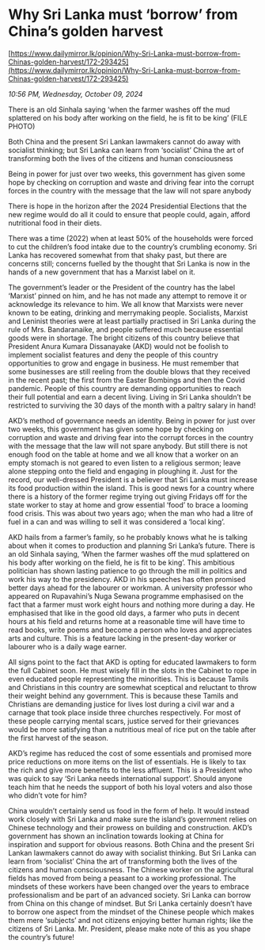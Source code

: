 # Why Sri Lanka must ‘borrow’ from China’s golden harvest

[https://www.dailymirror.lk/opinion/Why-Sri-Lanka-must-borrow-from-Chinas-golden-harvest/172-293425](https://www.dailymirror.lk/opinion/Why-Sri-Lanka-must-borrow-from-Chinas-golden-harvest/172-293425)

*10:56 PM, Wednesday, October 09, 2024*

There is an old Sinhala saying ‘when the farmer washes off the mud splattered on his body after working on the field, he is fit to be king’ (FILE PHOTO)

Both China and the present Sri Lankan lawmakers cannot do away with socialist thinking; but Sri Lanka can learn from ‘socialist’ China the art of transforming both the lives of the citizens and human consciousness

Being in power for just over two weeks, this government has given some hope by checking on corruption and waste and driving fear into the corrupt forces in the country with the message that the law will not spare anybody

There is hope in the horizon after the 2024 Presidential Elections that the new regime would do all it could to ensure that people could, again, afford nutritional food in their diets.

There was a time (2022) when at least 50% of the households were forced to cut the children’s food intake due to the country’s crumbling economy. Sri Lanka has recovered somewhat from that shaky past, but there are concerns still; concerns fuelled by the thought that Sri Lanka is now in the hands of a new government that has a Marxist label on it.

The government’s leader or the President of the country has the label ‘Marxist’ pinned on him, and he has not made any attempt to remove it or acknowledge its relevance to him. We all know that Marxists were never known to be eating, drinking and merrymaking people. Socialists, Marxist and Leninist theories were at least partially practised in Sri Lanka during the rule of Mrs. Bandaranaike, and people suffered much because essential goods were in shortage. The bright citizens of this country believe that President Anura Kumara Dissanayake (AKD) would not be foolish to implement socialist features and deny the people of this country opportunities to grow and engage in business. He must remember that some businesses are still reeling from the double blows that they received in the recent past; the first from the Easter Bombings and then the Covid pandemic. People of this country are demanding opportunities to reach their full potential and earn a decent living. Living in Sri Lanka shouldn’t be restricted to surviving the 30 days of the month with a paltry salary in hand!

AKD’s method of governance needs an identity. Being in power for just over two weeks, this government has given some hope by checking on corruption and waste and driving fear into the corrupt forces in the country with the message that the law will not spare anybody. But still there is not enough food on the table at home and we all know that a worker on an empty stomach is not geared to even listen to a religious sermon; leave alone stepping onto the field and engaging in ploughing it. Just for the record, our well-dressed President is a believer that Sri Lanka must increase its food production within the island. This is good news for a country where there is a history of the former regime trying out giving Fridays off for the state worker to stay at home and grow essential ‘food’ to brace a looming food crisis. This was about two years ago; when the man who had a litre of fuel in a can and was willing to sell it was considered a ‘local king’.

AKD hails from a farmer’s family, so he probably knows what he is talking about when it comes to production and planning Sri Lanka’s future. There is an old Sinhala saying, ‘When the farmer washes off the mud splattered on his body after working on the field, he is fit to be king’. This ambitious politician has shown lasting patience to go through the mill in politics and work his way to the presidency. AKD in his speeches has often promised better days ahead for the labourer or workman. A university professor who appeared on Rupavahini’s Nuga Sewana programme emphasised on the fact that a farmer must work eight hours and nothing more during a day. He emphasised that like in the good old days, a farmer who puts in decent hours at his field and returns home at a reasonable time will have time to read books, write poems and become a person who loves and appreciates arts and culture. This is a feature lacking in the present-day worker or labourer who is a daily wage earner.

All signs point to the fact that AKD is opting for educated lawmakers to form the full Cabinet soon. He must wisely fill in the slots in the Cabinet to rope in even educated people representing the minorities. This is because Tamils and Christians in this country are somewhat sceptical and reluctant to throw their weight behind any government. This is because these Tamils and Christians are demanding justice for lives lost during a civil war and a carnage that took place inside three churches respectively. For most of these people carrying mental scars, justice served for their grievances would be more satisfying than a nutritious meal of rice put on the table after the first harvest of the season.

AKD’s regime has reduced the cost of some essentials and promised more price reductions on more items on the list of essentials. He is likely to tax the rich and give more benefits to the less affluent. This is a President who was quick to say ‘Sri Lanka needs international support’. Should anyone teach him that he needs the support of both his loyal voters and also those who didn’t vote for him?

China wouldn’t certainly send us food in the form of help. It would instead work closely with Sri Lanka and make sure the island’s government relies on Chinese technology and their prowess on building and construction. AKD’s government has shown an inclination towards looking at China for inspiration and support for obvious reasons. Both China and the present Sri Lankan lawmakers cannot do away with socialist thinking. But Sri Lanka can learn from ‘socialist’ China the art of transforming both the lives of the citizens and human consciousness. The Chinese worker on the agricultural fields has moved from being a peasant to a working professional. The mindsets of these workers have been changed over the years to embrace professionalism and be part of an advanced society. Sri Lanka can borrow from China on this change of mindset. But Sri Lanka certainly doesn’t have to borrow one aspect from the mindset of the Chinese people which makes them mere ‘subjects’ and not citizens enjoying better human rights; like the citizens of Sri Lanka. Mr. President, please make note of this as you shape the country’s future!

